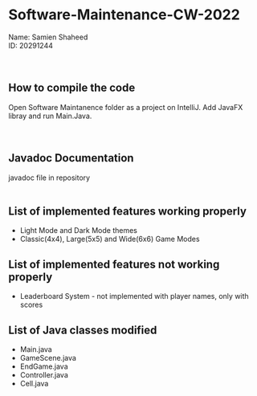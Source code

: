 # Software-Maintenance-CW-2022
 
Name: Samien Shaheed<br/>
ID: 20291244<br/>
<br/>
<br/>
## How to compile the code <br/>
Open Software Maintanence folder as a project on IntelliJ. Add JavaFX libray and run Main.Java. <br/>
<br/>
<br/>
## Javadoc Documentation <br/>
javadoc file in repository
<br/>
<br/>
## List of implemented features working properly <br/>
* Light Mode and Dark Mode themes
* Classic(4x4), Large(5x5) and Wide(6x6) Game Modes

## List of implemented features not working properly <br/>
* Leaderboard System - not implemented with player names, only with scores

## List of Java classes modified
* Main.java
* GameScene.java
* EndGame.java
* Controller.java
* Cell.java
